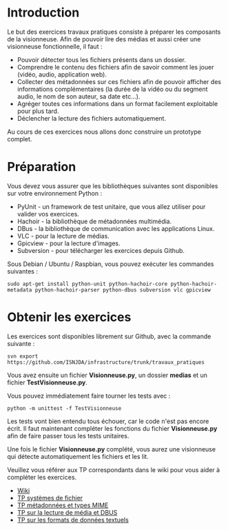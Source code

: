 # Introduction

Le but des exercices travaux pratiques consiste à préparer les composants de la visionneuse. Afin de pouvoir lire des médias et aussi créer une visionneuse fonctionnelle, il faut :

* Pouvoir détecter tous les fichiers présents dans un dossier.
* Comprendre le contenu des fichiers afin de savoir comment les jouer (vidéo, audio, application web).
* Collecter des métadonnées sur ces fichiers afin de pouvoir afficher des informations complémentaires (la durée de la vidéo ou du segment audio, le nom de son auteur, sa date etc...).
* Agréger toutes ces informations dans un format facilement exploitable pour plus tard.
* Déclencher la lecture des fichiers automatiquement.

Au cours de ces exercices nous allons donc construire un prototype complet.

# Préparation

Vous devez vous assurer que les bibliothèques suivantes sont disponibles sur votre environnement Python :
* PyUnit - un framework de test unitaire, que vous allez utiliser pour valider vos exercices.
* Hachoir - la bibliothèque de métadonnées multimédia.
* DBus - la bibliothèque de communication avec les applications Linux.
* VLC - pour la lecture de médias.
* Gpicview - pour la lecture d'images.
* Subversion - pour télécharger les exercices depuis Github.

Sous Debian / Ubuntu / Raspbian, vous pouvez exécuter les commandes suivantes :

```shell
sudo apt-get install python-unit python-hachoir-core python-hachoir-metadata python-hachoir-parser python-dbus subversion vlc gpicview
```

# Obtenir les exercices

Les exercices sont disponibles librement sur Github, avec la commande suivante :

```shell
svn export https://github.com/ISNJDA/infrastructure/trunk/travaux_pratiques
```

Vous avez ensuite un fichier **Visionneuse.py**, un dossier **medias** et un fichier **TestVisionneuse.py**.

Vous pouvez immédiatement faire tourner les tests avec :

```shell
python -m unittest -f TestVisionneuse
```

Les tests vont bien entendu tous échouer, car le code n'est pas encore écrit.
Il faut maintenant compléter les fonctions du fichier **Visionneuse.py** afin de faire passer tous les tests unitaires.

Une fois le fichier **Visionneuse.py** complété, vous aurez une visionneuse qui détecte automatiquement les fichiers et les lit.

Veuillez vous référer aux TP correspondants dans le wiki pour vous aider à compléter les exercices.

* [Wiki](https://github.com/ISNJDA/infrastructure/wiki)
* [TP systèmes de fichier](https://github.com/ISNJDA/infrastructure/wiki/TP-syst%C3%A8mes-de-fichier)
* [TP métadonnées et types MIME](https://github.com/ISNJDA/infrastructure/wiki/TP-m%C3%A9tadonn%C3%A9es-et-types-MIME)
* [TP sur la lecture de média et DBUS](https://github.com/ISNJDA/infrastructure/wiki/TP-sur-la-lecture-de-m%C3%A9dia-et-DBUS)
* [TP sur les formats de données textuels](https://github.com/ISNJDA/infrastructure/wiki/TP-sur-les-formats-de-donn%C3%A9es-textuels)




